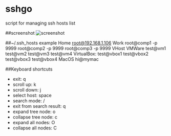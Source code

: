 sshgo
=====

script for managing ssh hosts list

##screenshot
![screenshot](https://raw.github.com/emptyhua/sshgo/master/screenshot.png)

##~/.ssh_hosts example
    Home
        root@192.168.1.106
    Work
        root@comp1 -p 9999
        root@comp2 -p 9999
        root@comp3 -p 9999
    VHost
        VMWare
            test@vm1
            test@vm2
            test@vm3
            test@vm4
        VirtualBox:
            test@vbox1
            test@vbox2
            test@vbox3
            test@vbox4
    MacOS
        hi@mymac

##Keyboard shortcuts
* exit: q
* scroll up: k
* scroll down: j
* select host: space
* search mode: /
* exit from search result: q
* expand tree node: o
* collapse tree node: c
* expand all nodes: O
* collapse all nodes: C
